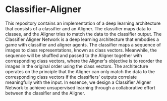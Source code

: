 # Classifier-Aligner
This repository contains an implementation of a deep learning architecture that consists of a classifier and an Aligner. The classifier maps data to classes, and the Aligner tries to match the data to the classifier output.
The Classifier Aligner Network is a deep learning architecture that embodies a game with classifier and aligner agents. The classifier maps a sequence of images to class representations, known as class vectors. Meanwhile, the sequence will be shuffled and passed to the Aligner together with corresponding class vectors, where the Aligner's objective is to reorder the images in the original order using the class vectors. The architecture operates on the principle that the Aligner can only match the data to the corresponding class vectors if the classifiers' outputs correlate meaningfully with the input. In essence, we design a Classifier Aligner Network to achieve unsupervised learning through a collaborative effort between the classifier and the Aligner.
